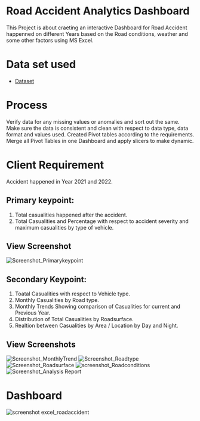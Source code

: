 # Road Accident Analytics Dashboard
This Project is about craeting an interactive Dashboard for Road Accident happenned on different Years based on the Road conditions, weather and some other factors using MS Excel.
# Data set used
- <a href="https://github.com/yas-39/Unfall-Analyse/blob/main/Road%20Accident%20Data.xlsx">Dataset</a>

# Process
Verify data for any missing values or anomalies and sort out the same.
Make sure the data is consistent and clean with respect to data type, data format and values used.
Created Pivot tables according to the requirements.
Merge all Pivot Tables in one Dashboard and apply slicers to make dynamic.

# Client Requirement
Accident happened in Year 2021 and 2022.

## Primary keypoint:
1. Total casualities happened after the accident.
2. Total Casualities and Percentage with respect to accident severity and maximum casualities by type of vehicle.
## View Screenshot
![Screenshot_Primarykeypoint](https://github.com/user-attachments/assets/1b8602b2-95f2-4992-a61b-50384d0a5f46)

## Secondary Keypoint:
1. Toatal Casualities with respect to Vehicle type.
2. Monthly Casualities by Road type.
3. Monthly Trends Showing comparison of Casualities for current and Previous Year.
4. Distribution of Total Casualities by Roadsurface.
5. Realtion between Casualities by Area / Location by Day and Night.
## View Screenshots
![Screenshot_MonthlyTrend](https://github.com/user-attachments/assets/f1fa55d9-7059-4898-946f-82c241eefcd5)
![Screenshot_Roadtype](https://github.com/user-attachments/assets/82298ec0-0335-4648-93e6-c2bb6939943c)
![Screenshot_Roadsurface](https://github.com/user-attachments/assets/0add3c0b-a3b8-4c6b-9aaa-3c8b5fd84d02)
![screenshot_Roadconditions](https://github.com/user-attachments/assets/250a9f9e-80de-48d4-bdaf-84ee159a108d)
![Screenshot_Analysis Report](https://github.com/user-attachments/assets/f0995e95-1aca-44b5-9d88-5a76f39406fb)

# Dashboard
![screenshot excel_roadaccident](https://github.com/user-attachments/assets/9a2e28f7-f2f0-48aa-90b6-04f0a91b10e5)


